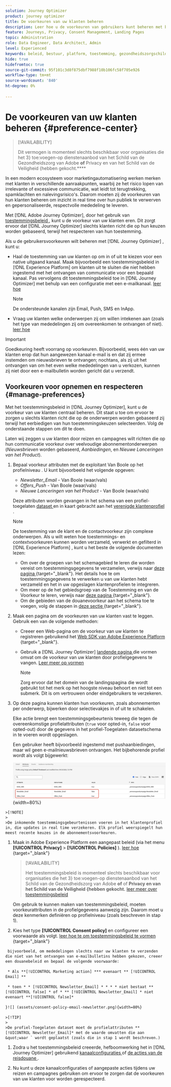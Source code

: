 ```yaml
---
solution: Journey Optimizer
product: journey optimizer
title: De voorkeuren van uw klanten beheren
description: Leer hoe u de voorkeuren van gebruikers kunt beheren met behulp van het beleid voor machtigingen
feature: Journeys, Privacy, Consent Management, Landing Pages
topic: Administration
role: Data Engineer, Data Architect, Admin
level: Experienced
keywords: beleid, bestuur, platform, toestemming, gezondheidszorgschild
hide: true
hidefromtoc: true
source-git-commit: 95f101c3d8f875dbf7988f10b106fc58f705e926
workflow-type: tm+mt
source-wordcount: '840'
ht-degree: 0%

---
```


# De voorkeuren van uw klanten beheren {#preference-center}

>[!AVAILABILITY]
>
>Dit vermogen is momenteel slechts beschikbaar voor organisaties die het 3} toe:voegen-op dienstenaanbod van het Schild van de Gezondheidszorg van Adobe **of** Privacy en van het Schild van de Veiligheid {hebben gekocht.****

In een modern ecosysteem voor marketingautomatisering werken merken met klanten in verschillende aanraakpunten, waarbij ze het risico lopen van irrelevante of excessieve communicatie, wat leidt tot terugtrekking, spamklachten en nalevingsrisico&#39;s. Daarom moeten zij de voorkeuren van hun klanten beheren om inzicht in real time over hun publiek te verwerven en gepersonaliseerde, respectvolle mededeling te leveren.

Met [!DNL Adobe Journey Optimizer], door het gebruik van [ toestemmingsbeleid ](consent.md), kunt u de voorkeur van uw klanten <!-- in terms of **channels** and **topics**--> eren. Dit zorgt ervoor dat [!DNL Journey Optimizer] slechts klanten richt die op hun keuzen <!-- their preferred channels and on the subscription topics--> worden gebaseerd, terwijl het respecteren van hun toestemming.

Als u de gebruikersvoorkeuren wilt beheren met [!DNL Journey Optimizer] , kunt u:

* Haal de toestemming van uw klanten op om in of uit te kiezen voor een native uitgaand kanaal. Maak bijvoorbeeld een toestemmingsbeleid in [!DNL Experience Platform] om klanten uit te sluiten die niet hebben ingestemd met het ontvangen van communicatie voor een bepaald kanaal. Pas vervolgens dit toestemmingsbeleid toe in [!DNL Journey Optimizer] met behulp van een configuratie met een e-mailkanaal. [ leer hoe ](consent.md#surface-marketing-actions)

  >[!NOTE]
  >
  >De ondersteunde kanalen zijn Email, Push, SMS en InApp.<!--To check-->

* Vraag uw klanten welke onderwerpen zij om willen intekenen aan (zoals het type van mededelingen zij om overeenkomen te ontvangen of niet). [ leer hoe ](#manage-preferences)

>[!IMPORTANT]
>
>Goedkeuring heeft voorrang op voorkeuren. Bijvoorbeeld, wees één van uw klanten erop dat hun aangewezen kanaal e-mail is en dat zij ermee instemden om nieuwsbrieven <!-- they are interested in yoga--> te ontvangen; nochtans, als zij uit het ontvangen van om het even welke mededelingen van u verkozen, kunnen zij niet door een e-mailbulletin worden gericht dat u <!-- on yoga--> verzendt.

## Voorkeuren voor opnemen en respecteren {#manage-preferences}

Met het toestemmingsbeleid in [!DNL Journey Optimizer], kunt u de voorkeur van uw klanten centraal beheren. Dit staat u toe om ervoor te zorgen u slechts klanten richt die op de onderwerpen worden gebaseerd zij terwijl het eerbiedigen van hun toestemmingskeuzen selecteerden. Volg de onderstaande stappen om dit te doen.

Laten wij zeggen u uw klanten door reizen en campagnes wilt richten die op hun communicatie voorkeur over veelvoudige abonnementonderwerpen (*Nieuwsbrieven* worden gebaseerd, *Aanbiedingen*, en *Nieuwe Lanceringen van het Product*).

1. Bepaal voorkeur attributen met de exploitant Van Boole op het profielniveau <!--how??-->. U kunt bijvoorbeeld het volgende opgeven:

   * *Newsletter_Email* - Van Boole (waar/vals)
   * *Offers_Push* - Van Boole (waar/vals)
   * *Nieuwe Lanceringen van het Product* - Van Boole (waar/vals)

   Deze attributen worden gevangen in het schema van een profiel-toegelaten [ dataset ](../data/get-started-datasets.md) en in kaart gebracht aan het [ verenigde klantenprofiel ](../audience/get-started-profiles.md).

   >[!NOTE]
   >
   >De toestemming van de klant en de contactvoorkeur zijn complexe onderwerpen. Als u wilt weten hoe toestemmings- en contextvoorkeuren kunnen worden verzameld, verwerkt en gefilterd in [!DNL Experience Platform] , kunt u het beste de volgende documenten lezen:
   >
   >* Om over de groepen van het schemagebied te leren die worden vereist om toestemmingsgegevens te verzamelen, verwijs naar [ deze pagina ](https://experienceleague.adobe.com/en/docs/experience-platform/landing/governance-privacy-security/consent/adobe/overview){target="_blank"}. Het details hoe te om toestemmingsgegevens te verwerken u van uw klanten hebt verzameld en het in uw opgeslagen klantenprofielen te integreren.
   >* Om meer op de het gebiedsgroep van de Toestemming en van de Voorkeur te leren, verwijs naar [ deze pagina ](https://experienceleague.adobe.com/en/docs/experience-platform/xdm/field-groups/profile/consents#ingest){target="_blank"}.
   >* Om de gebieden van de douanevoorkeur aan het schema toe te voegen, volg de stappen in [ deze sectie ](https://experienceleague.adobe.com/en/docs/experience-platform/landing/governance-privacy-security/consent/adobe/dataset#custom-consent){target="_blank"}.

1. Maak een pagina om de voorkeuren van uw klanten vast te leggen. Gebruik een van de volgende methoden:

   * Creeer een Web-pagina om de voorkeur van uw klanten te registreren gebruikend het [ Web SDK van Adobe Experience Platform ](https://experienceleague.adobe.com/en/docs/experience-platform/web-sdk/home){target="_blank"}.

   * Gebruik a [!DNL Journey Optimizer] [ landende pagina ](../landing-pages/create-lp.md) die vormen omvat om de voorkeur van uw klanten door profielgegevens te vangen.  [ Leer meer op vormen ](../landing-pages/lp-forms.md) <!--Forms not released/announced yet - TBC-->

     >[!NOTE]
     >
     >Zorg ervoor dat het domein van de landingspagina die wordt gebruikt tot het merk op het hoogste niveau behoort en niet tot een submerk. Dit is om vertrouwen onder eindgebruikers te verzekeren. <!--Please clarify-->

1. Op deze pagina kunnen klanten hun voorkeuren, zoals abonnementen per onderwerp, bijwerken door selectievakjes in of uit te schakelen.

   Elke actie brengt een toestemmingsgebeurtenis teweeg die tegen de overeenkomstige profielattributen (`true` voor opted-in, `false` voor opted-out) door de gegevens in het profiel-Toegelaten datasetschema <!-- that contains the corresponding preference fields--> in te voeren wordt opgeslagen.

   <!--Record your users' preferences through the web page or landing page that you created. The data is saved against the corresponding profile, meaning that the preference data is ingested into a Profile-enabled dataset whose schema contains consent/preference fields.-->

   Een gebruiker <!--whose email address is john.black@lumamail.com--> heeft bijvoorbeeld ingestemd met pushaanbiedingen, maar wil geen e-mailnieuwsbrieven ontvangen. Het bijbehorende profiel wordt als volgt bijgewerkt:

   ![](assets/profile-preference-attributes.png){width=80%}

<!--The corresponding profile dataset is updated as follows:

|Attribute = Email id | Attribute = Offers_Push | Attribute = Newsletters_Email |
|---------|----------|---------|
| john.black@lumamail.com | Y | N |-->

    >[!NOTE] 
    > 
    >De inkomende toestemmingsgebeurtenissen voeren in het klantenprofiel in, die updates in real time verzekeren. Elk profiel weerspiegelt hun meest recente keuzes in de abonnementsvoorkeuren.

1. Maak in Adobe Experience Platform een aangepast beleid (via het menu **[!UICONTROL Privacy]** > **[!UICONTROL Policies]** ). [ leer hoe ](https://experienceleague.adobe.com/docs/experience-platform/data-governance/policies/user-guide.html#create-policy){target="_blank"}

   >[!AVAILABILITY]
   >
   >Het toestemmingsbeleid is momenteel slechts beschikbaar voor organisaties die het 3} toe:voegen-op dienstenaanbod van het Schild van de Gezondheidszorg van Adobe **of** of **Privacy en van het Schild van de Veiligheid {hebben gekocht.** [ leer meer over toestemmingsbeleid ](consent.md)

   Om gebruik te kunnen maken van toestemmingsbeleid, moeten voorkeurattributen in de profielgegevens aanwezig zijn. Daarom moet u deze kenmerken definiëren op profielniveau (zoals beschreven in stap 1).

1. Kies het type **[!UICONTROL Consent policy]** en configureer een voorwaarde als volgt. [ leer hoe te om toestemmingsbeleid te vormen ](https://experienceleague.adobe.com/docs/experience-platform/data-governance/policies/user-guide.html#consent-policy){target="_blank"}

<!--Consent policies are comprised of two logical components:

* **If**: The condition that will trigger the policy check, based on a certain marketing action (email, SMS, push, custom action, etc.) being performed, the presence of certain data usage labels, or a combination of the two.

* **Then**: The consent attribute must be present for a profile to be included in the action that triggered the policy. More than one field can also be selected.-->

     bijvoorbeeld, om mededelingen slechts naar uw klanten te verzenden die niet van het ontvangen van e-mailbulletins hebben gekozen, creeer een douanebeleid en bepaal de volgende voorwaarde:
    
     * Als **[!UICONTROL Marketing action] *** evenaart ** [!UICONTROL Email] ** 
    
     * toen * * [!UICONTROL Newsletter_Email] * * * * niet bestaat ** [!UICONTROL false] * of * ** [!UICONTROL Newsletter_Email] * niet evenaart **[!UICONTROL false]* 
    
    }![] (assets/consent-policy-email-newsletter.png){width=80%} 
    
    >[!TIP] 
    > 
    >De profiel-Toegelaten dataset moet de profielattributen ** [!UICONTROL Newsletter_Email]* met de waarde omvatten die aan &quot;waar ` wordt geplaatst (zoals die in stap 1 wordt beschreven.) 

1. Zodra u het toestemmingsbeleid creeerde, hefboomwerking het in [!DNL Journey Optimizer] gebruikend [ kanaalconfiguraties ](consent.md#surface-marketing-actions) of [ de acties van de reisdouane ](consent.md#journey-custom-actions).

1. Nu kunt u deze kanaalconfiguraties of aangepaste acties tijdens uw reizen en campagnes gebruiken om ervoor te zorgen dat de voorkeuren van uw klanten voor <!--targeted--> worden gerespecteerd.

